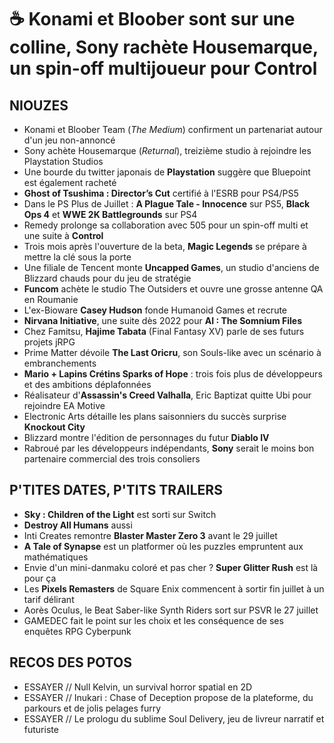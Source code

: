 # ☕ Konami et Bloober sont sur une colline, Sony rachète Housemarque, un spin-off multijoueur pour Control

## NIOUZES

- Konami et Bloober Team (*The Medium*) confirment un partenariat autour d'un jeu non-annoncé
- Sony achète Housemarque (*Returnal*), treizième studio à rejoindre les Playstation Studios
- Une bourde du twitter japonais de **Playstation** suggère que Bluepoint est également racheté
- **Ghost of Tsushima : Director’s Cut** certifié à l'ESRB pour PS4/PS5
- Dans le PS Plus de Juillet : **A Plague Tale - Innocence** sur PS5, **Black Ops 4** et **WWE 2K Battlegrounds** sur PS4
- Remedy prolonge sa collaboration avec 505 pour un spin-off multi et une suite à **Control**
- Trois mois après l'ouverture de la beta, **Magic Legends** se prépare à mettre la clé sous la porte
- Une filiale de Tencent monte **Uncapped Games**, un studio d'anciens de Blizzard chauds pour du jeu de stratégie
- **Funcom** achète le studio The Outsiders et ouvre une grosse antenne QA en Roumanie
- L'ex-Bioware **Casey Hudson** fonde Humanoid Games et recrute
- **Nirvana Initiative**, une suite dès 2022 pour **AI : The Somnium Files**
- Chez Famitsu, **Hajime Tabata** (Final Fantasy XV) parle de ses futurs projets jRPG
- Prime Matter dévoile **The Last Oricru**, son Souls-like avec un scénario à embranchements
- **Mario + Lapins Crétins Sparks of Hope** : trois fois plus de développeurs et des ambitions déplafonnées
- Réalisateur d'**Assassin's Creed Valhalla**, Eric Baptizat quitte Ubi pour rejoindre EA Motive
- Electronic Arts détaille les plans saisonniers du succès surprise **Knockout City**
- Blizzard montre l'édition de personnages du futur **Diablo IV**
- Rabroué par les développeurs indépendants, **Sony** serait le moins bon partenaire commercial des trois consoliers

## P'TITES DATES, P'TITS TRAILERS

- **Sky : Children of the Light** est sorti sur Switch
- **Destroy All Humans** aussi
- Inti Creates remontre **Blaster Master Zero 3** avant le 29 juillet
- **A Tale of Synapse** est un platformer où les puzzles empruntent aux mathématiques
- Envie d'un mini-danmaku coloré et pas cher ? **Super Glitter Rush** est là pour ça
- Les **Pixels Remasters** de Square Enix commencent à sortir fin juillet à un tarif délirant
- Aorès Oculus, le Beat Saber-like Synth Riders sort sur PSVR le 27 juillet
- GAMEDEC fait le point sur les choix et les conséquence de ses enquêtes RPG Cyberpunk

## RECOS DES POTOS

- ESSAYER // Null Kelvin, un survival horror spatial en 2D 
- ESSAYER // Inukari : Chase of Deception propose de la plateforme, du parkours et de jolis pelages furry
- ESSAYER // Le prologu du sublime Soul Delivery, jeu de livreur narratif et futuriste
